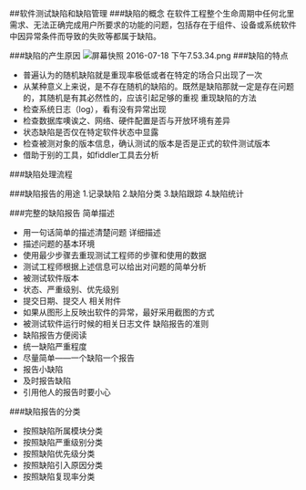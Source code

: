 ##软件测试缺陷和缺陷管理
###缺陷的概念
	在软件工程整个生命周期中任何北里需求、无法正确完成用户所要求的功能的问题，包括存在于组件、设备或系统软件中因异常条件而导致的失败等都属于缺陷。

###缺陷的产生原因
![屏幕快照 2016-07-18 下午7.53.34.png](http://upload-images.jianshu.io/upload_images/726092-62a1a62001105d34.png?imageMogr2/auto-orient/strip%7CimageView2/2/w/1240)
###缺陷的特点
* 普遍认为的随机缺陷就是重现率极低或者在特定的场合只出现了一次
* 从某种意义上来说，是不存在随机的缺陷的。既然是缺陷那就一定是存在问题的，其随机是有其必然性的，应该引起足够的重视
重现缺陷的方法
* 检查系统日志（log），看有没有异常出现
* 检查数据库噢诶之、网络、硬件配置是否与开放环境有差异
* 状态缺陷是否仅在特定软件状态中显露
* 检查被测对象的版本信息，确认测试的版本是否是正式的软件测试版本
* 借助于别的工具，如fiddler工具去分析

###缺陷处理流程



###缺陷报告的用途
1.记录缺陷
2.缺陷分类
3.缺陷跟踪
4.缺陷统计

###完整的缺陷报告
简单描述

* 用一句话简单的描述清楚问题
详细描述
* 描述问题的基本环境
* 使用最少步骤去重现测试工程师的步骤和使用的数据
* 测试工程师根据上述信息可以给出对问题的简单分析
* 被测试软件版本
* 状态、严重级别、优先级别
* 提交日期、提交人
相关附件
* 如果从图形上反映出软件的异常，最好采用截图的方式
* 被测试软件运行时候的相关日志文件
缺陷报告的准则
* 缺陷报告方便阅读
* 统一缺陷严重程度
* 尽量简单——一个缺陷一个报告
* 报告小缺陷
* 及时报告缺陷
* 引用他人的报告时要小心

###缺陷报告的分类
* 按照缺陷所属模块分类
* 按照缺陷严重级别分类
* 按照缺陷优先级分类
* 按照缺陷引入原因分类
* 按照缺陷复现率分类


